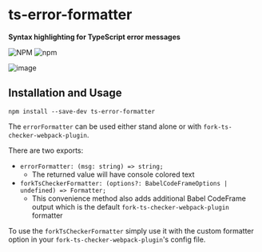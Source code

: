 # ts-error-formatter
**Syntax highlighting for TypeScript error messages**


![NPM](https://img.shields.io/npm/l/ts-error-formatter)
![npm](https://img.shields.io/npm/v/ts-error-formatter)

![image](https://user-images.githubusercontent.com/38108/112499058-7e937500-8d5d-11eb-8cd3-ff1df3a45bbe.png)

## Installation and Usage

```
npm install --save-dev ts-error-formatter
```

The `errorFormatter` can be used either stand alone or with `fork-ts-checker-webpack-plugin`.

There are two exports:

* `errorFormatter: (msg: string) => string;` 
  * The returned value will have console colored text
* `forkTsCheckerFormatter: (options?: BabelCodeFrameOptions | undefined) => Formatter;`
  * This convenience method also adds additional Babel CodeFrame output which is the default `fork-ts-checker-webpack-plugin` formatter

To use the `forkTsCheckerFormatter` simply use it with the custom formatter option in your `fork-ts-checker-webpack-plugin`'s config file.
